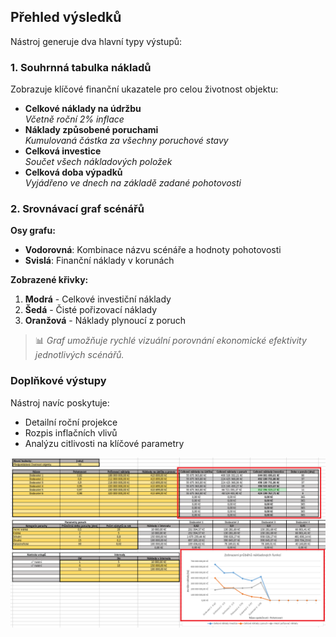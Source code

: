 ## Přehled výsledků

Nástroj generuje dva hlavní typy výstupů:

### 1. Souhrnná tabulka nákladů
Zobrazuje klíčové finanční ukazatele pro celou životnost objektu:

- **Celkové náklady na údržbu**  
  *Včetně roční 2% inflace*
- **Náklady způsobené poruchami**  
  *Kumulovaná částka za všechny poruchové stavy*
- **Celková investice**  
  *Součet všech nákladových položek*
- **Celková doba výpadků**  
  *Vyjádřeno ve dnech na základě zadané pohotovosti*

### 2. Srovnávací graf scénářů

**Osy grafu:**
- **Vodorovná**: Kombinace názvu scénáře a hodnoty pohotovosti
- **Svislá**: Finanční náklady v korunách

**Zobrazené křivky:**
1. **Modrá** - Celkové investiční náklady
2. **Šedá** - Čisté pořizovací náklady
3. **Oranžová** - Náklady plynoucí z poruch

> 📊 *Graf umožňuje rychlé vizuální porovnání ekonomické efektivity jednotlivých scénářů.*

### Doplňkové výstupy
Nástroj navíc poskytuje:
- Detailní roční projekce
- Rozpis inflačních vlivů
- Analýzu citlivosti na klíčové parametry

![f](n2.png)
